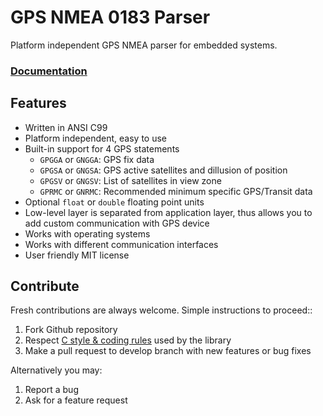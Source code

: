 # GPS NMEA 0183 Parser

Platform independent GPS NMEA parser for embedded systems.

<h3><a href="http://docs.majerle.eu/projects/gps-nmea-parser">Documentation</a></h3>

## Features

* Written in ANSI C99
* Platform independent, easy to use
* Built-in support for 4 GPS statements
    * ``GPGGA`` or ``GNGGA``: GPS fix data
    * ``GPGSA`` or ``GNGSA``: GPS active satellites and dillusion of position
    * ``GPGSV`` or ``GNGSV``: List of satellites in view zone
    * ``GPRMC`` or ``GNRMC``: Recommended minimum specific GPS/Transit data
* Optional ``float`` or ``double`` floating point units
* Low-level layer is separated from application layer, thus allows you to add custom communication with GPS device
* Works with operating systems
* Works with different communication interfaces
* User friendly MIT license

## Contribute

Fresh contributions are always welcome. Simple instructions to proceed::

1. Fork Github repository
2. Respect [C style & coding rules](https://github.com/MaJerle/c-code-style) used by the library
3. Make a pull request to develop branch with new features or bug fixes

Alternatively you may:

1. Report a bug
2. Ask for a feature request